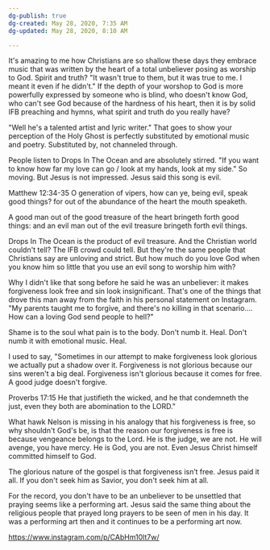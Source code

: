 ```yaml
---
dg-publish: true
dg-created: May 28, 2020, 7:35 AM
dg-updated: May 28, 2020, 8:10 AM

---
```


It's amazing to me how Christians are so shallow these days they embrace music that was written by the heart of a total unbeliever posing as worship to God. Spirit and truth? "It wasn't true to them, but it was true to me. I meant it even if he didn't." If the depth of your worshop to God is more powerfully expressed by someone who is blind, who doesn't know God, who can't see God because of the hardness of his heart, then it is by solid IFB preaching and hymns, what spirit and truth do you really have?

"Well he's a talented artist and lyric writer." That goes to show your perception of the Holy Ghost is perfectly substituted by emotional music and poetry. Substituted by, not channeled through. 

People listen to Drops In The Ocean and are absolutely stirred. "If you want to know how far my love can go / look at my hands, look at my side." So moving. But Jesus is not impressed. Jesus said this song is evil.

Matthew 12:34-35
O generation of vipers, how can ye, being evil, speak good things? for out of the abundance of the heart the mouth speaketh.

A good man out of the good treasure of the heart bringeth forth good things: and an evil man out of the evil treasure bringeth forth evil things.

Drops In The Ocean is the product of evil treasure. And the Christian world couldn't tell? The IFB crowd could tell. But they're the same people that Christians say are unloving and strict. But how much do you love God when you know him so little that you use an evil song to worship him with?

Why I didn't like that song before he said he was an unbeliever: it makes forgiveness look free and sin look insignificant. That's one of the things that drove this man away from the faith in his personal statement on Instagram. "My parents taught me to forgive, and there's no killing in that scenario.... How can a loving God send people to hell?"

Shame is to the soul what pain is to the body. Don't numb it. Heal. Don't numb it with emotional music. Heal.

I used to say, "Sometimes in our attempt to make forgiveness look glorious we actually put a shadow over it. Forgiveness is not glorious because our sins weren't a big deal. Forgiveness isn't glorious because it comes for free. A good judge doesn't forgive. 

Proverbs 17:15
He that justifieth the wicked, and he that condemneth the just,
even they both are abomination to the LORD."

What hawk Nelson is missing in his analogy that his forgiveness is free, so why shouldn't God's be, is that the reason our forgiveness is free is because vengeance belongs to the Lord. He is the judge, we are not. He will avenge, you have mercy. He is God, you are not. Even Jesus Christ himself committed himself to God.

The glorious nature of the gospel is that forgiveness isn’t free. Jesus paid it all. If you don't seek him as Savior, you don't seek him at all.

For the record, you don't have to be an unbeliever to be unsettled that praying seems like a performing art. Jesus said the same thing about the religious people that prayed long prayers to be seen of men in his day. It was a performing art then and it continues to be a performing art now.

<https://www.instagram.com/p/CAbHm10lt7w/>


